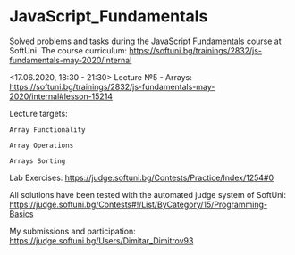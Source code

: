 # JavaScript_Fundamentals
 Solved problems and tasks during the JavaScript Fundamentals course at SoftUni. The course curriculum: https://softuni.bg/trainings/2832/js-fundamentals-may-2020/internal
 
 <17.06.2020, 18:30 - 21:30> Lecture №5 - Arrays:
 https://softuni.bg/trainings/2832/js-fundamentals-may-2020/internal#lesson-15214

 Lecture targets:
 
    Array Functionality
    
    Array Operations
    
    Arrays Sorting

 Lab Exercises:
 https://judge.softuni.bg/Contests/Practice/Index/1254#0

 All solutions have been tested with the automated judge system of SoftUni:
 https://judge.softuni.bg/Contests#!/List/ByCategory/15/Programming-Basics

 My submissions and participation:
 https://judge.softuni.bg/Users/Dimitar_Dimitrov93
